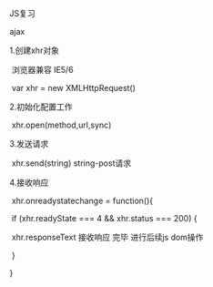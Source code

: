 JS复习

ajax

1.创建xhr对象

​	浏览器兼容 IE5/6

​	var xhr = new XMLHttpRequest()

2.初始化配置工作

​	xhr.open(method,url,sync)  

3.发送请求

​	xhr.send(string)  string-post请求

4.接收响应

​	xhr.onreadystatechange = function(){

​		if (xhr.readyState === 4 && xhr.status === 200) {

​			xhr.responseText 接收响应  完毕 进行后续js dom操作

​	}

}